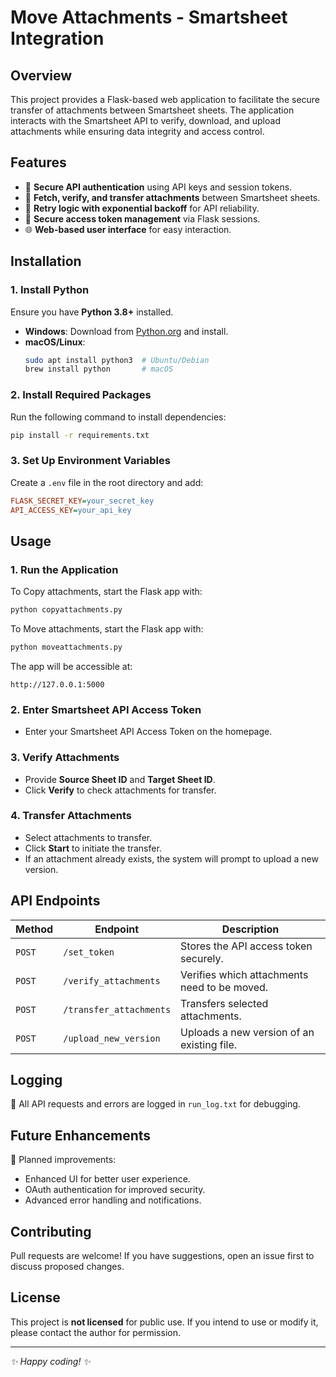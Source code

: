 # Move Attachments - Smartsheet Integration

## Overview

This project provides a Flask-based web application to facilitate the secure transfer of attachments between Smartsheet sheets. The application interacts with the Smartsheet API to verify, download, and upload attachments while ensuring data integrity and access control.

## Features

- 🔑 **Secure API authentication** using API keys and session tokens.
- 📁 **Fetch, verify, and transfer attachments** between Smartsheet sheets.
- 🔄 **Retry logic with exponential backoff** for API reliability.
- 🔐 **Secure access token management** via Flask sessions.
- 🌐 **Web-based user interface** for easy interaction.

## Installation

### **1. Install Python**

Ensure you have **Python 3.8+** installed.

- **Windows**: Download from [Python.org](https://www.python.org/downloads/) and install.
- **macOS/Linux**:
  ```sh
  sudo apt install python3  # Ubuntu/Debian
  brew install python       # macOS
  ```

### **2. Install Required Packages**

Run the following command to install dependencies:

```sh
pip install -r requirements.txt
```

### **3. Set Up Environment Variables**

Create a `.env` file in the root directory and add:

```ini
FLASK_SECRET_KEY=your_secret_key
API_ACCESS_KEY=your_api_key
```

## Usage

### **1. Run the Application**

To Copy attachments, start the Flask app with:

```sh
python copyattachments.py
```

To Move attachments, start the Flask app with:

```sh
python moveattachments.py
```

The app will be accessible at:

```
http://127.0.0.1:5000
```

### **2. Enter Smartsheet API Access Token**

- Enter your Smartsheet API Access Token on the homepage.

### **3. Verify Attachments**

- Provide **Source Sheet ID** and **Target Sheet ID**.
- Click **Verify** to check attachments for transfer.

### **4. Transfer Attachments**

- Select attachments to transfer.
- Click **Start** to initiate the transfer.
- If an attachment already exists, the system will prompt to upload a new version.

## API Endpoints

| Method | Endpoint                | Description                                  |
| ------ | ----------------------- | -------------------------------------------- |
| `POST` | `/set_token`            | Stores the API access token securely.        |
| `POST` | `/verify_attachments`   | Verifies which attachments need to be moved. |
| `POST` | `/transfer_attachments` | Transfers selected attachments.              |
| `POST` | `/upload_new_version`   | Uploads a new version of an existing file.   |

## Logging

📜 All API requests and errors are logged in `run_log.txt` for debugging.

## Future Enhancements

🚀 Planned improvements:

- Enhanced UI for better user experience.
- OAuth authentication for improved security.
- Advanced error handling and notifications.

## Contributing

Pull requests are welcome! If you have suggestions, open an issue first to discuss proposed changes.

## License

This project is **not licensed** for public use. If you intend to use or modify it, please contact the author for permission.

---

*✨ Happy coding! ✨*

